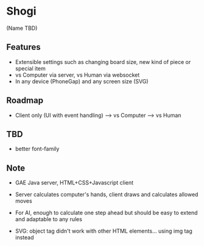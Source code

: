 Shogi
=======
(Name TBD)


Features
-------
- Extensible settings such as changing board size, new kind of piece or special item
- vs Computer via server, vs Human via websocket
- In any device (PhoneGap) and any screen size (SVG)


Roadmap
-------
- Client only (UI with event handling) --> vs Computer --> vs Human


TBD
-------
- better font-family


Note
-------
- GAE Java server, HTML+CSS+Javascript client
- Server calculates computer's hands, client draws and calculates allowed moves
- For AI, enough to calculate one step ahead but should be easy to extend and adaptable to any rules

- SVG: object tag didn't work with other HTML elements... using img tag instead